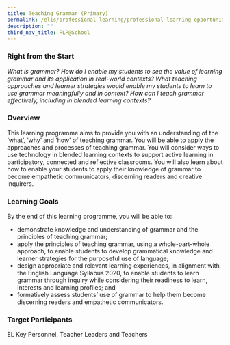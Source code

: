 ```yaml
---
title: Teaching Grammar (Primary)
permalink: /elis/professional-learning/professional-learning-opportunities/teaching-grammar/
description: ""
third_nav_title: PLP@School
---
```

### Right from the Start

<em>What is grammar? How do I enable my students to see the value of learning grammar and its application in real-world contexts? What teaching approaches and learner strategies would enable my students to learn to use grammar meaningfully and in context? How can I teach grammar effectively, including in blended learning contexts?</em>

### Overview

This learning programme aims to provide you with an understanding of the ‘what’, ‘why’ and ‘how’ of teaching grammar. You will be able to apply the approaches and processes of teaching grammar. You will consider ways to use technology in blended learning contexts to support active learning in participatory, connected and reflective classrooms. You will also learn about how to enable your students to apply their knowledge of grammar to become empathetic communicators, discerning readers and creative inquirers.

### Learning Goals

By the end of this learning programme, you will be able to:

*   demonstrate knowledge and understanding of grammar and the principles of teaching grammar;
*   apply the principles of teaching grammar, using a whole-part-whole approach, to enable students to develop grammatical knowledge and learner strategies for the purposeful use of language;
*   design appropriate and relevant learning experiences, in alignment with the English Language Syllabus 2020, to enable students to learn grammar through inquiry while considering their readiness to learn, interests and learning profiles; and
*   formatively assess students’ use of grammar to help them become discerning readers and empathetic communicators.

### Target Participants

EL Key Personnel, Teacher Leaders and Teachers